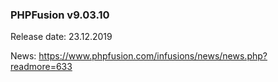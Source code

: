 ### PHPFusion v9.03.10
Release date: 23.12.2019

News: https://www.phpfusion.com/infusions/news/news.php?readmore=633
